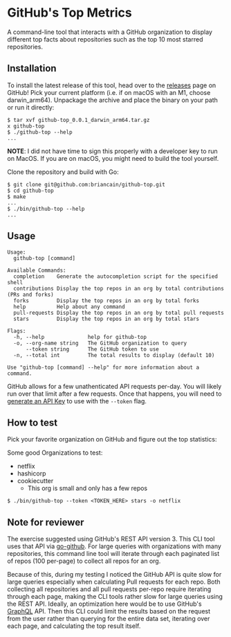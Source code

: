 # GitHub's Top Metrics

A command-line tool that interacts with a GitHub organization to display
different top facts about repositories such as the top 10 most starred repositories.

## Installation

To install the latest release of this tool, head over to the [releases](https://github.com/briancain/github-top/releases)
page on GitHub! Pick your current platform (i.e. if on macOS with an M1, choose
darwin_arm64). Unpackage the archive and place the binary on your path or
run it directly:

```shell
$ tar xvf github-top_0.0.1_darwin_arm64.tar.gz
x github-top
$ ./github-top --help
...
```

__NOTE__: I did not have time to sign this properly with a developer key to run
on MacOS. If you are on macOS, you might need to build the tool yourself.

Clone the repository and build with Go:

```shell
$ git clone git@github.com:briancain/github-top.git
$ cd github-top
$ make
...
$ ./bin/github-top --help
...
```

## Usage

```
Usage:
  github-top [command]

Available Commands:
  completion    Generate the autocompletion script for the specified shell
  contributions Display the top repos in an org by total contributions (PRs and forks)
  forks         Display the top repos in an org by total forks
  help          Help about any command
  pull-requests Display the top repos in an org by total pull requests
  stars         Display the top repos in an org by total stars

Flags:
  -h, --help              help for github-top
  -o, --org-name string   The GitHub organization to query
      --token string      The GitHub token to use
  -n, --total int         The total results to display (default 10)

Use "github-top [command] --help" for more information about a command.
```

GitHub allows for a few unathenticated API requests per-day. You will likely
run over that limit after a few requests. Once that happens, you will need
to [generate an API Key](https://github.com/settings/tokens) to use with the `--token` flag.

## How to test

Pick your favorite organization on GitHub and figure out the top statistics:

Some good Organizations to test:

- netflix
- hashicorp
- cookiecutter
    + This org is small and only has a few repos

```shell
$ ./bin/github-top --token <TOKEN_HERE> stars -o netflix
```

## Note for reviewer

The exercise suggested using GitHub's REST API version 3. This CLI tool uses
that API via [go-github](https://github.com/google/go-github). For large queries
with organizations with many repositories, this command line tool will iterate
through each paginated list of repos (100 per-page) to collect all repos for an org.

Because of this, during my testing I noticed the GitHub API is quite slow for large queries
especially when calculating Pull requests for each repo. Both collecting all
repositories and all pull requests per-repo require iterating through each page,
making the CLI tools rather slow for large queries using the REST API.
Ideally, an optimization here would be to use GitHub's [GraphQL](https://docs.github.com/en/graphql)
API. Then this CLI could limit the results based on the request from the user
rather than querying for the entire data set, iterating over each page, and
calculating the top result itself.
